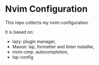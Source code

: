 # Nvim Configuration

This repo collects my nvim configuration.

It is based on:

- lazy: plugin manager,
- Mason: lsp, formatter and linter installer,
- nvim-cmp: autocompletion,
- lsp-config
